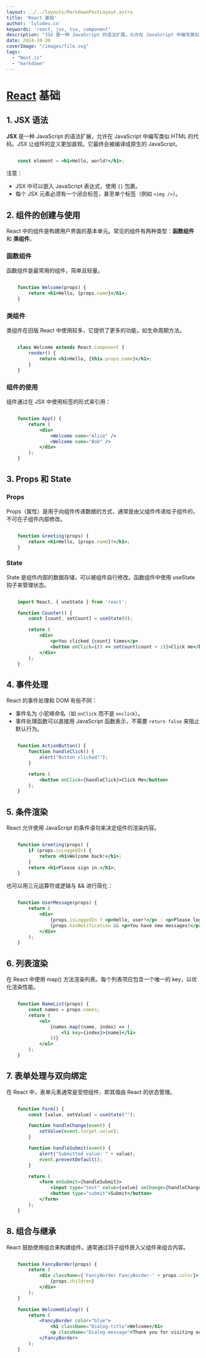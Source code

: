 ```yaml
---
layout: ../../layouts/MarkdownPostLayout.astro
title: 'React 基础'
author: 'luludev.cn'
keywords: 'react, jsx, tsx, component'
description: "JSX 是一种 JavaScript 的语法扩展，允许在 JavaScript 中编写类似 HTML 的代码。JSX 让组件的定义更加直观。它最终会被编译成原生的 JavaScript。"
date: 2024-10-30
coverImage: "/images/file.svg"
tags:
  - "Next.js"
  - "markdown"
---
```


# [React](https://react.dev/) 基础

## 1. JSX 语法

**JSX** 是一种 JavaScript 的语法扩展，允许在 JavaScript 中编写类似 HTML 的代码。JSX 让组件的定义更加直观。它最终会被编译成原生的 JavaScript。

```jsx

    const element = <h1>Hello, world!</h1>;

```
注意：

- JSX 中可以嵌入 JavaScript 表达式，使用 `{}` 包裹。
- 每个 JSX 元素必须有一个闭合标签，甚至单个标签（例如 `<img />`）。

## 2. 组件的创建与使用

React 中的组件是构建用户界面的基本单元。常见的组件有两种类型：**函数组件** 和 **类组件**。

### 函数组件
函数组件是最常用的组件，简单且轻量。

```jsx

    function Welcome(props) {
        return <h1>Hello, {props.name}</h1>;
    }

```
### 类组件
类组件在旧版 React 中使用较多，它提供了更多的功能，如生命周期方法。

```jsx

    class Welcome extends React.Component {
        render() {
            return <h1>Hello, {this.props.name}</h1>;
        }
    }

```
### 组件的使用

组件通过在 JSX 中使用标签的形式来引用：

```jsx

    function App() {
        return (
            <div>
                <Welcome name="Alice" />
                <Welcome name="Bob" />
            </div>
        );
    }

```

## 3. Props 和 State

### Props
Props（属性）是用于向组件传递数据的方式，通常是由父组件传递给子组件的，不可在子组件内部修改。

```jsx

    function Greeting(props) {
        return <h1>Hello, {props.name}!</h1>;
    }

```
### State

State 是组件内部的数据存储，可以被组件自行修改。函数组件中使用 useState 钩子来管理状态。

```jsx

    import React, { useState } from 'react';

    function Counter() {
        const [count, setCount] = useState(0);

        return (
            <div>
                <p>You clicked {count} times</p>
                <button onClick={() => setCount(count + 1)}>Click me</button>
            </div>
        );
    }

```

##  4. 事件处理

React 的事件处理和 DOM 有些不同：

- 事件名为 小驼峰命名（如 `onClick` 而不是 `onclick`）。
- 事件处理函数可以直接用 JavaScript 函数表示，不需要 `return false` 来阻止默认行为。
```jsx

    function ActionButton() {
        function handleClick() {
            alert("Button clicked!");
        }

        return (
            <button onClick={handleClick}>Click Me</button>
        );
    }

```

## 5. 条件渲染

React 允许使用 JavaScript 的条件语句来决定组件的渲染内容。

```jsx

    function Greeting(props) {
        if (props.isLoggedIn) {
            return <h1>Welcome back!</h1>;
        }
        return <h1>Please sign in.</h1>;
    }

```

也可以用三元运算符或逻辑与 && 进行简化：

```jsx

    function UserMessage(props) {
        return (
            <div>
                {props.isLoggedIn ? <p>Hello, user!</p> : <p>Please log in.</p>}
                {props.hasNotification && <p>You have new messages!</p>}
            </div>
        );
    }

```

## 6. 列表渲染
在 React 中使用 map() 方法渲染列表。每个列表项应包含一个唯一的 key，以优化渲染性能。

```jsx

    function NameList(props) {
        const names = props.names;
        return (
            <ul>
                {names.map((name, index) => (
                    <li key={index}>{name}</li>
                ))}
            </ul>
        );
    }

```

## 7. 表单处理与双向绑定

在 React 中，表单元素通常是受控组件，即其值由 React 的状态管理。

```jsx

    function Form() {
        const [value, setValue] = useState("");

        function handleChange(event) {
            setValue(event.target.value);
        }

        function handleSubmit(event) {
            alert("Submitted value: " + value);
            event.preventDefault();
        }

        return (
            <form onSubmit={handleSubmit}>
                <input type="text" value={value} onChange={handleChange} />
                <button type="submit">Submit</button>
            </form>
        );
    }

```

## 8. 组合与继承

React 鼓励使用组合来构建组件。通常通过将子组件嵌入父组件来组合内容。

```jsx

    function FancyBorder(props) {
        return (
            <div className={'FancyBorder FancyBorder-' + props.color}>
                {props.children}
            </div>
        );
    }

    function WelcomeDialog() {
        return (
            <FancyBorder color="blue">
                <h1 className="Dialog-title">Welcome</h1>
                <p className="Dialog-message">Thank you for visiting our spacecraft!</p>
            </FancyBorder>
        );
    }
    
```
